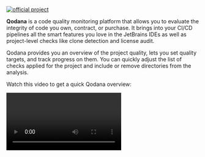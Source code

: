 [//]: # (title: About Qodana)

[![official project](https://jb.gg/badges/official-flat-square.svg)](https://confluence.jetbrains.com/display/ALL/JetBrains+on+GitHub)

**Qodana** is a code quality monitoring platform that allows you to evaluate the integrity of code you own, contract, or purchase. It brings into your CI/CD pipelines all the smart features you love in the JetBrains IDEs as well as project-level checks like clone detection and license audit. 

Qodana provides you an overview of the project quality, lets you set quality targets, and track progress on them. You can quickly adjust the list of checks applied for the project and include or remove directories from the analysis.

Watch this video to get a quick Qodana overview:

<video href="dgIw64OdjdU"/>

## Qodana at a glance

Qodana includes several command-line tools ([linters](linters.md)) which provide project analysis locally or in any CI.

Every linter provides two types of output:

* JSON files separately described per each linter in the [Results](results.md) chapter
* Web report for interactive results investigation and configuration adjustment described in [UI Overview](ui-overview.md)

The Qodana UI can be part of your CI user interface in case your CI supports the UI extension. If it doesn't, you can spin the Qodana UI on your own following our [guidelines](html-report.md).

## Distribution
Qodana linters are supplied in a number of distribution formats and web services:
- [Docker images](docker-images.md)
- [GitHub actions](github-actions.md)  and [application](qodana-intellij-github-application.md)
- [Cloud service](service.md)
- [Plugins](qodana_plugins.md)

## Qodana playground

Example projects: https://qodana.teamcity.com/overview?mode=builds

Github pull request: https://github.com/JetBrains/qodana-examples/pull/2/checks

## Contact us

Your feedback is very welcome in
<a href="https://youtrack.jetbrains.com/newIssue?project=QD">our issue tracker</a> or at <a href="mailto:qodana-support@jetbrains.com">
qodana-support@jetbrains.com</a>.

## Next steps

- <a href="getting-started.md"/>
  
- <a href="supported-technologies.md"/>